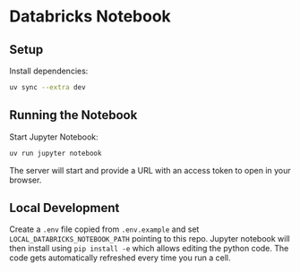 # Databricks Notebook

## Setup

Install dependencies:

```bash
uv sync --extra dev
```

## Running the Notebook

Start Jupyter Notebook:

```bash
uv run jupyter notebook
```

The server will start and provide a URL with an access token to open in your browser.

## Local Development

Create a `.env` file copied from `.env.example` and set `LOCAL_DATABRICKS_NOTEBOOK_PATH` pointing to this repo.
Jupyter notebook will then install using `pip install -e` which allows editing the python code.
The code gets automatically refreshed every time you run a cell.
